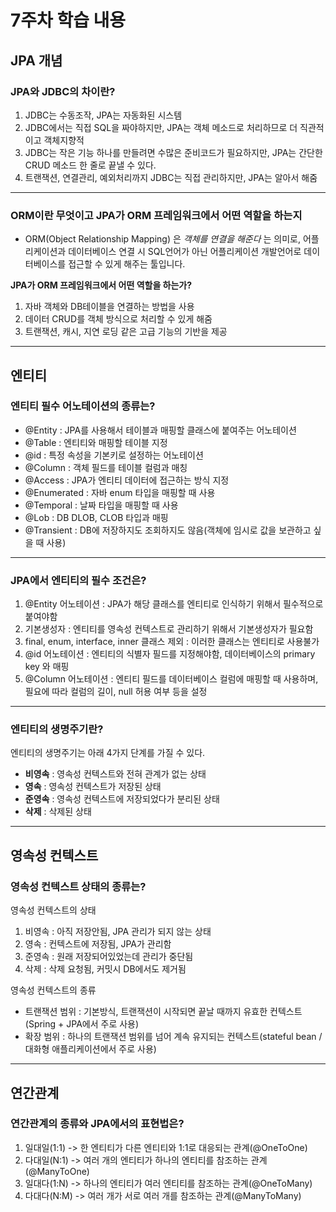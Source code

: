 # 7주차 학습 내용

## JPA 개념
### JPA와 JDBC의 차이란?
1. JDBC는 수동조작, JPA는 자동화된 시스템
2. JDBC에서는 직접 SQL을 짜야하지만, JPA는 객체 메소드로 처리하므로 더 직관적이고 객체지향적
3. JDBC는 작은 기능 하나를 만들려면 수많은 준비코드가 필요하지만, JPA는 간단한 CRUD 메소드 한 줄로 끝낼 수 있다.
4.  트랜잭션, 연결관리, 예외처리까지 JDBC는 직접 관리하지만, JPA는 알아서 해줌
---
### ORM이란 무엇이고 JPA가 ORM 프레임워크에서 어떤 역할을 하는지
- ORM(Object Relationship Mapping) 은 *객체를 연결을 해준다* 는 의미로, 어플리케이션과 데이터베이스 연결 시 SQL언어가
아닌 어플리케이션 개발언어로 데이터베이스를 접근할 수 있게 해주는 툴입니다. 

**JPA가 ORM 프레임워크에서 어떤 역할을 하는가?**
1. 자바 객체와 DB테이블을 연결하는 방법을 사용
2. 데이터 CRUD를 객체 방식으로 처리할 수 있게 해줌
3. 트랜잭션, 캐시, 지연 로딩 같은 고급 기능의 기반을 제공
---
## 엔티티
### 엔티티 필수 어노테이션의 종류는?
- @Entity : JPA를 사용해서 테이블과 매핑할 클래스에 붙여주는 어노테이션
- @Table : 엔티티와 매핑할 테이블 지정
- @id : 특정 속성을 기본키로 설정하는 어노테이션
- @Column : 객체 필드를 테이블 컬럼과 매칭
- @Access : JPA가 엔티티 데이터에 접근하는 방식 지정
- @Enumerated : 자바 enum 타입을 매핑할 때 사용
- @Temporal : 날짜 타입을 매핑할 때 사용
- @Lob : DB DLOB, CLOB 타입과 매핑 
- @Transient : DB에 저장하지도 조회하지도 않음(객체에 임시로 값을 보관하고 싶을 때 사용)
---
### JPA에서 엔티티의 필수 조건은?
1. @Entity 어노테이션 : JPA가 해당 클래스를 엔티티로 인식하기 위해서 필수적으로 붙여야함
2. 기본생성자 : 엔티티를 영속성 컨텍스트로 관리하기 위해서 기본생성자가 필요함
3. final, enum, interface, inner 클래스 제외 : 이러한 클래스는 엔티티로 사용불가
4. @id 어노테이션 : 엔티티의 식별자 필드를 지정해야함, 데이터베이스의 primary key 와 매핑
5. @Column 어노테이션 : 엔티티 필드를 데이터베이스 컬럼에 매핑할 때 사용하며, 필요에 따라 컬럼의 길이, null 허용 여부 등을 설정
---
### 엔티티의 생명주기란?
엔티티의 생명주기는 아래 4가지 단계를 가질 수 있다. 
- **비영속** : 영속성 컨텍스트와 전혀 관계가 없는 상태
- **영속** : 영속성 컨텍스트가 저장된 상태
- **준영속** : 영속성 컨텍스트에 저장되었다가 분리된 상태
- **삭제** : 삭제된 상태
---
## 영속성 컨텍스트
### 영속성 컨텍스트 상태의 종류는?
영속성 컨텍스트의 상태
1. 비영속 : 아직 저장안됨, JPA 관리가 되지 않는 상태
2. 영속 : 컨텍스트에 저장됨, JPA가 관리함
3. 준영속 : 원래 저장되어있었는데 관리가 중단됨
4. 삭제 : 삭제 요청됨, 커밋시 DB에서도 제거됨

영속성 컨텍스트의 종류
- 트랜잭션 범위 : 기본방식, 트랜잭션이 시작되면 끝날 때까지 유효한 컨텍스트(Spring + JPA에서 주로 사용)
- 확장 범위 : 하나의 트랜잭션 범위를 넘어 계속 유지되는 컨텍스트(stateful bean / 대화형 애플리케이션에서 주로 사용)
---
## 연간관계
### 연간관계의 종류와 JPA에서의 표현법은?
1. 일대일(1:1) -> 한 엔티티가 다른 엔티티와 1:1로 대응되는 관계(@OneToOne)
2. 다대일(N:1) -> 여러 개의 엔티티가 하나의 엔티티를 참조하는 관계(@ManyToOne)
3. 일대다(1:N) -> 하나의 엔티티가 여러 엔티티를 참조하는 관계(@OneToMany)
4. 다대다(N:M) -> 여러 개가 서로 여러 개를 참조하는 관계(@ManyToMany)
